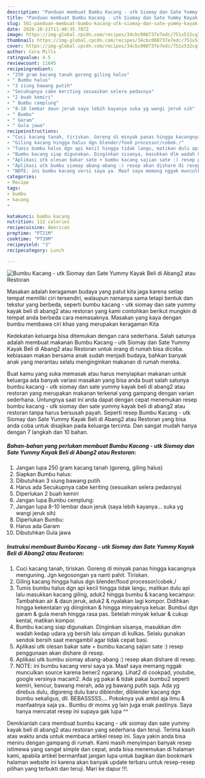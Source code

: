 ```yaml
---
description: "Panduan membuat Bumbu Kacang - utk Siomay dan Sate Yummy Kayak Beli di Abang2 atau Restoran Favorite"
title: "Panduan membuat Bumbu Kacang - utk Siomay dan Sate Yummy Kayak Beli di Abang2 atau Restoran Favorite"
slug: 561-panduan-membuat-bumbu-kacang-utk-siomay-dan-sate-yummy-kayak-beli-di-abang2-atau-restoran-favorite
date: 2020-10-21T11:40:35.787Z
image: https://img-global.cpcdn.com/recipes/34cbc008737e7edc/751x532cq70/bumbu-kacang-utk-siomay-dan-sate-yummy-kayak-beli-di-abang2-atau-restoran-foto-resep-utama.jpg
thumbnail: https://img-global.cpcdn.com/recipes/34cbc008737e7edc/751x532cq70/bumbu-kacang-utk-siomay-dan-sate-yummy-kayak-beli-di-abang2-atau-restoran-foto-resep-utama.jpg
cover: https://img-global.cpcdn.com/recipes/34cbc008737e7edc/751x532cq70/bumbu-kacang-utk-siomay-dan-sate-yummy-kayak-beli-di-abang2-atau-restoran-foto-resep-utama.jpg
author: Cora Mills
ratingvalue: 4.5
reviewcount: 11645
recipeingredient:
- "250 gram kacang tanah goreng giling halus"
- " Bumbu halus"
- "3 siung bawang putih"
- "Secukupnya cabe keriting sesuaikan selera pedasnya"
- "2 buah kemiri"
- " Bumbu cemplung"
- "8-10 lembar daun jeruk saya lebih kayanya suka yg wangi jeruk sih"
- " Bumbu"
- " Garam"
- " Gula jawa"
recipeinstructions:
- "Cuci kacang tanah, tiriskan. Goreng di minyak panas hingga kacangnya menguning. Jgn kegosongan ya nanti pahit. Tiriskan."
- "Giling kacang hingga halus dgn blender/food processor/cobek./"
- "Tumis bumbu halus dgn api kecil hingga tidak langu, matikan dulu api lalu masukkan kacang giling, aduk2 hingga bumbu &amp; kacang kecampur. Tambahkan air &amp; daun jeruk, aduk2 &amp; nyalakan lagi kompor. Didihkan hingga kekentalan yg diinginkan &amp; hingga minyaknya keluar. Bumbui dgn garam &amp; gula merah hingga rasa pas. Setelah minyak keluar &amp; cukup kental, matikan kompor."
- "Bumbu kacang siap digunakan. Dinginkan sisanya, masukkan dlm wadah kedap udara yg bersih lalu simpan di kulkas. Selalu gunakan sendok bersih saat mengambil agar tidak cepat basi."
- "Aplikasi utk olesan bakar sate + bumbu kacang sajian sate :) resep penggunaan akan dishare di resep."
- "Aplikasi utk bumbu siomay abang-abang :) resep akan dishare di resep."
- "NOTE: ini bumbu kacang versi saya ya. Maaf saya memang nggak munculkan source karena bener2 ngarang. Lihat2 di cookpad, youtube, google versinya macam2. Ada yg pakai &amp; tidak pakai bumbu2 seperti kemiri, kencur, bawang merah, ada yg bawang putih saja. Ada yg direbus dulu, digoreng dulu baru diblender, diblender kacang dgn bumbu sekaligus, dll. BEBASSSSS.... Pokoknya yuk ambil aja ilmu &amp; manfaatnya saja ya.. Bumbu dr moms yg lain juga enak pastinya. Saya hanya mencatat resep ini supaya gak lupa ^^"
categories:
- Recipe
tags:
- bumbu
- kacang
- 

katakunci: bumbu kacang  
nutrition: 112 calories
recipecuisine: American
preptime: "PT21M"
cooktime: "PT39M"
recipeyield: "3"
recipecategory: Lunch

---
```



![Bumbu Kacang - utk Siomay dan Sate Yummy Kayak Beli di Abang2 atau Restoran](https://img-global.cpcdn.com/recipes/34cbc008737e7edc/751x532cq70/bumbu-kacang-utk-siomay-dan-sate-yummy-kayak-beli-di-abang2-atau-restoran-foto-resep-utama.jpg)

Masakan adalah keragaman budaya yang patut kita jaga karena setiap tempat memiliki ciri tersendiri, walaupun namanya sama tetapi bentuk dan tekstur yang berbeda, seperti bumbu kacang - utk siomay dan sate yummy kayak beli di abang2 atau restoran yang kami contohkan berikut mungkin di tempat anda berbeda cara memasaknya. Masakan yang kaya dengan bumbu membawa ciri khas yang merupakan keragaman Kita

Kedekatan keluarga bisa ditemukan dengan cara sederhana. Salah satunya adalah membuat makanan Bumbu Kacang - utk Siomay dan Sate Yummy Kayak Beli di Abang2 atau Restoran untuk orang di rumah bisa dicoba. kebiasaan makan bersama anak sudah menjadi budaya, bahkan banyak anak yang merantau selalu menginginkan makanan di rumah mereka.



Buat kamu yang suka memasak atau harus menyiapkan makanan untuk keluarga ada banyak variasi masakan yang bisa anda buat salah satunya bumbu kacang - utk siomay dan sate yummy kayak beli di abang2 atau restoran yang merupakan makanan terkenal yang gampang dengan varian sederhana. Untungnya saat ini anda dapat dengan cepat menemukan resep bumbu kacang - utk siomay dan sate yummy kayak beli di abang2 atau restoran tanpa harus bersusah payah.
Seperti resep Bumbu Kacang - utk Siomay dan Sate Yummy Kayak Beli di Abang2 atau Restoran yang bisa anda coba untuk disajikan pada keluarga tercinta. Dan sangat mudah hanya dengan 7 langkah dan 10 bahan.


<!--inarticleads1-->

##### Bahan-bahan yang perlukan membuat Bumbu Kacang - utk Siomay dan Sate Yummy Kayak Beli di Abang2 atau Restoran:

1. Jangan lupa 250 gram kacang tanah (goreng, giling halus)
1. Siapkan  Bumbu halus:
1. Dibutuhkan 3 siung bawang putih
1. Harus ada Secukupnya cabe keriting (sesuaikan selera pedasnya)
1. Diperlukan 2 buah kemiri
1. Jangan lupa  Bumbu cemplung:
1. Jangan lupa 8-10 lembar daun jeruk (saya lebih kayanya... suka yg wangi jeruk sih)
1. Diperlukan  Bumbu:
1. Harus ada  Garam
1. Dibutuhkan  Gula jawa




<!--inarticleads2-->

##### Instruksi membuat  Bumbu Kacang - utk Siomay dan Sate Yummy Kayak Beli di Abang2 atau Restoran:

1. Cuci kacang tanah, tiriskan. Goreng di minyak panas hingga kacangnya menguning. Jgn kegosongan ya nanti pahit. Tiriskan.
1. Giling kacang hingga halus dgn blender/food processor/cobek./
1. Tumis bumbu halus dgn api kecil hingga tidak langu, matikan dulu api lalu masukkan kacang giling, aduk2 hingga bumbu &amp; kacang kecampur. Tambahkan air &amp; daun jeruk, aduk2 &amp; nyalakan lagi kompor. Didihkan hingga kekentalan yg diinginkan &amp; hingga minyaknya keluar. Bumbui dgn garam &amp; gula merah hingga rasa pas. Setelah minyak keluar &amp; cukup kental, matikan kompor.
1. Bumbu kacang siap digunakan. Dinginkan sisanya, masukkan dlm wadah kedap udara yg bersih lalu simpan di kulkas. Selalu gunakan sendok bersih saat mengambil agar tidak cepat basi.
1. Aplikasi utk olesan bakar sate + bumbu kacang sajian sate :) resep penggunaan akan dishare di resep.
1. Aplikasi utk bumbu siomay abang-abang :) resep akan dishare di resep.
1. NOTE: ini bumbu kacang versi saya ya. Maaf saya memang nggak munculkan source karena bener2 ngarang. Lihat2 di cookpad, youtube, google versinya macam2. Ada yg pakai &amp; tidak pakai bumbu2 seperti kemiri, kencur, bawang merah, ada yg bawang putih saja. Ada yg direbus dulu, digoreng dulu baru diblender, diblender kacang dgn bumbu sekaligus, dll. BEBASSSSS.... Pokoknya yuk ambil aja ilmu &amp; manfaatnya saja ya.. Bumbu dr moms yg lain juga enak pastinya. Saya hanya mencatat resep ini supaya gak lupa ^^




Demikianlah cara membuat bumbu kacang - utk siomay dan sate yummy kayak beli di abang2 atau restoran yang sederhana dan teruji. Terima kasih atas waktu anda untuk membaca artikel resep ini. Saya yakin anda bisa meniru dengan gampang di rumah. Kami masih menyimpan banyak resep istimewa yang sangat simple dan cepat, anda bisa menemukan di halaman kami, apabila artikel bermanfaat jangan lupa untuk bagikan dan bookmark halaman website ini karena akan banyak update terbaru untuk resep-resep pilihan yang terbukti dan teruji. Mari ke dapur !!!. 
